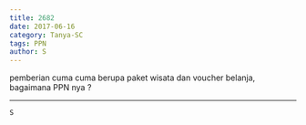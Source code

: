 ```yaml
---
title: 2682
date: 2017-06-16
category: Tanya-SC
tags: PPN
author: S
---
```


pemberian cuma cuma berupa paket wisata dan voucher belanja, bagaimana PPN nya ?

---



`S`

